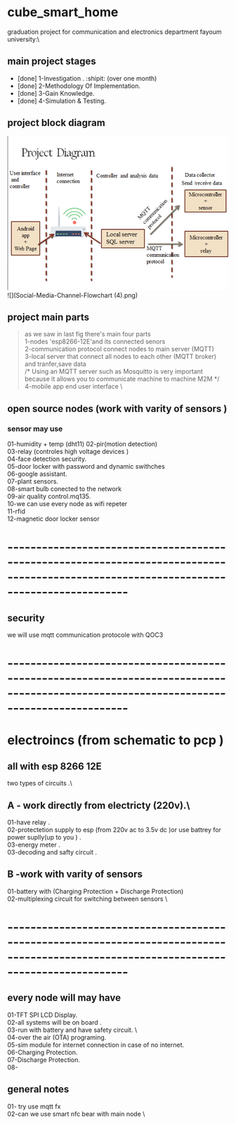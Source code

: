 # cube_smart_home
graduation project for communication and electronics department fayoum university:\
## main project stages 
- [done] 1-Investigation . :shipit:  (over one month) 
- [done] 2-Methodology Of Implementation.
- [done] 3-Gain Knowledge.
- [done] 4-Simulation & Testing.

## project block diagram 
![](Screenshot.png)
![](Social-Media-Channel-Flowchart (4).png)

## project main parts 
> as we saw in last fig there's main four parts \
1-nodes 'esp8266-12E'and its connected senors \
2-communication protocol connect nodes to main server (MQTT)\
3-local server that connect all nodes to each other (MQTT broker) and tranfer,save data \
/*
Using an MQTT server such as Mosquitto is very important because it allows
you to communicate machine to machine M2M
*/ \
4-mobile app end user interface  \

## open source nodes (work with varity of sensors )
### sensor may use  
01-humidity + temp (dht11)
02-pir(motion detection)\
03-relay (controles high voltage devices )\
04-face detection security.\
05-door locker with password and dynamic swithches\
06-google assistant.\
07-plant sensors.\
08-smart bulb conected to the network\
09-air quality control.mq135.\
10-we can use every node as wifi repeter\
11-rfid \
12-magnetic door locker sensor  
# ---------------------------------------------------------------------------------------------------------------------------------------
## security
we will use mqtt communication protocole with QOC3
# ---------------------------------------------------------------------------------------------------------------------------------------

# electroincs (from schematic to pcp )
## all with esp 8266 12E
two types of circuits .\
## A - work directly from electricty (220v).\
01-have relay .\
02-protectetion supply to esp (from 220v ac to 3.5v dc )or use battrey for power suplly(up to you ) .\
03-energy meter .\
03-decoding and safty circuit .
## B -work with varity of sensors 
01-battery with (Charging Protection + Discharge Protection) \
02-multiplexing circuit for switching between sensors  \
# ---------------------------------------------------------------------------------------------------------------------------------------

## every node will may have 
01-TFT SPI LCD Display. \
02-all systems will be on board .\
03-run with battery and have safety circuit. \  
04-over the air (OTA) programing.\
05-sim module for internet connection in case of no internet.\
06-Charging Protection.\
07-Discharge Protection.\
08-
## general notes 
01- try use mqtt fx \
02-can we use smart nfc bear with main node \
